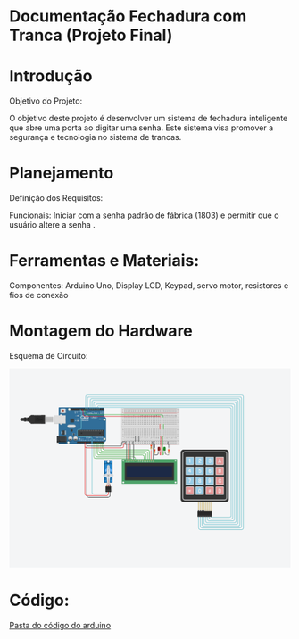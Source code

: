 # Documentação Fechadura com Tranca (Projeto Final)

# Introdução

Objetivo do Projeto:

O objetivo deste projeto é desenvolver um sistema de fechadura inteligente que abre uma porta ao digitar uma senha. Este sistema visa promover a segurança e tecnologia no sistema de trancas.

# Planejamento

Definição dos Requisitos:

Funcionais: Iniciar com a senha padrão de fábrica (1803) e permitir que o usuário altere a senha .

# Ferramentas e Materiais:

Componentes: Arduino Uno, Display LCD, Keypad, servo motor, resistores e fios de conexão

# Montagem do Hardware

Esquema de Circuito:

<img src="/Projeto Final/foto.png" alt="Esquema do Circuito" />


# Código:

<a href="/Projeto Final/fechadura_com_senha.ino">Pasta do código do arduino</a>
